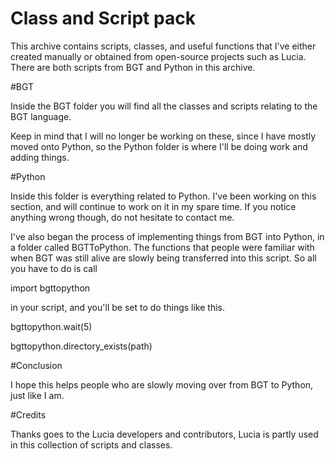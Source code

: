 # Class and Script pack

This archive contains scripts, classes, and useful functions that I've either created manually or obtained from open-source projects such as Lucia. There are both scripts from BGT and Python in this archive.

#BGT

Inside the BGT folder you will find all the classes and scripts relating to the BGT language. 

Keep in mind that I will no longer be working on these, since I have mostly moved onto Python, so the Python folder is where I'll be doing work and adding things.

#Python

Inside this folder is everything related to Python. I've been working on this section, and will continue to work on it in my spare time. If you notice anything wrong though, do not hesitate to contact me.

I've also began the process of implementing things from BGT into Python, in a folder called BGTToPython. The functions that people were familiar with when BGT was still alive are slowly being transferred into this script. So all you have to do is call 

import bgttopython

in your script, and you'll be set to do things like this.

bgttopython.wait(5)

bgttopython.directory_exists(path)

#Conclusion

I hope this helps people who are slowly moving over from BGT to Python, just like I am.

#Credits

Thanks goes to the Lucia developers and contributors, Lucia is partly used in this collection of scripts and classes.
